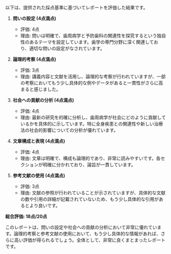 以下は、提供された採点基準に基づいてレポートを評価した結果です。

1. **問いの設定 (4点満点)**
   - 評価: 4点
   - 理由: 問いは明確で、歯周病学と予防歯科の関連性を探究するという独自性のあるテーマを設定しています。歯学の専門分野に深く関連しており、適切な問いの設定がなされています。

2. **論理的考察 (4点満点)**
   - 評価: 3点
   - 理由: 講義内容と文献を活用し、論理的な考察が行われていますが、一部の考察においてもう少し具体的な例やデータがあると一貫性がさらに高まると感じました。

3. **社会への貢献の分析 (4点満点)**
   - 評価: 4点
   - 理由: 最新の研究を的確に分析し、歯周病学が社会にどのように貢献しているかを具体的に示しています。特に全身疾患との関連性や新しい治療法の社会的影響についての分析が優れています。

4. **文章構成と表現 (4点満点)**
   - 評価: 4点
   - 理由: 文章は明確で、構成も論理的であり、非常に読みやすいです。各セクションが明確に分かれており、論旨が一貫しています。

5. **参考文献の使用 (4点満点)**
   - 評価: 3点
   - 理由: 文献の参照が行われていることが示されていますが、具体的な文献の数や引用の詳細が記載されていないため、もう少し具体的な引用があるとより良いです。

**総合評価: 18点/20点**

このレポートは、問いの設定や社会への貢献の分析において非常に優れています。論理的考察と参考文献の使用において、もう少し具体的な情報があれば、さらに高い評価が得られるでしょう。全体として、非常に良くまとまったレポートです。